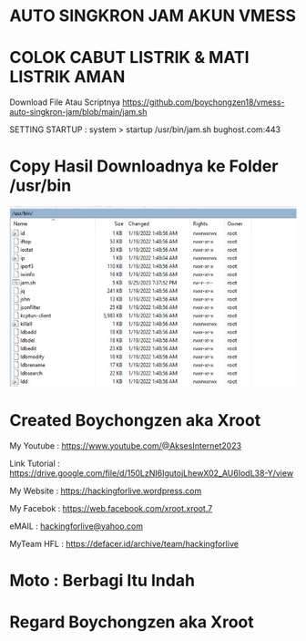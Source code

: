 # AUTO SINGKRON JAM AKUN VMESS

# COLOK CABUT LISTRIK & MATI LISTRIK AMAN

Download File Atau Scriptnya
https://github.com/boychongzen18/vmess-auto-singkron-jam/blob/main/jam.sh

SETTING STARTUP : system > startup
/usr/bin/jam.sh bughost.com:443

# Copy Hasil Downloadnya ke Folder /usr/bin

![be](https://raw.githubusercontent.com/boychongzen18/vmess-auto-singkron-jam/main/jam.jpg)

# Created Boychongzen aka Xroot


My Youtube    : https://www.youtube.com/@AksesInternet2023

Link Tutorial : https://drive.google.com/file/d/150LzNI6IgutojLhewX02_AU6IodL38-Y/view

My Website    : https://hackingforlive.wordpress.com

My Facebok    : https://web.facebook.com/xroot.xroot.7

eMAIL         : hackingforlive@yahoo.com     

MyTeam HFL    : https://defacer.id/archive/team/hackingforlive

# Moto : Berbagi Itu Indah

# Regard Boychongzen aka Xroot
